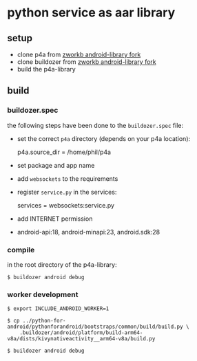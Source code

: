 # python service as aar library

## setup

- clone p4a from [zworkb android-library fork](https://github.com/zworkb/python-for-android/tree/android-library)
- clone buildozer from [zworkb android-library fork](https://github.com/zworkb/buildozer/tree/android-library)
- build the p4a-library

## build


### buildozer.spec

the following steps have been done to the `buildozer.spec` file:

- set the correct `p4a` directory (depends on your p4a location):

    p4a.source_dir = /home/phil/p4a

- set package and app name
- add `websockets` to the requirements
- register `service.py` in the services: 
    
    services = websockets:service.py

- add INTERNET permission
- android-api:18, android-minapi:23, android.sdk:28

### compile

in the root directory of the p4a-library:

    $ buildozer android debug

### worker development

    $ export INCLUDE_ANDROID_WORKER=1

    $ cp ../python-for-android/pythonforandroid/bootstraps/common/build/build.py \
        .buildozer/android/platform/build-arm64-v8a/dists/kivynativeactivity__arm64-v8a/build.py

    $ buildozer android debug
